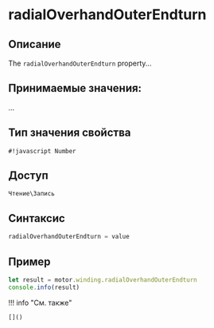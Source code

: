 # radialOverhandOuterEndturn

## Описание
The `radialOverhandOuterEndturn` property...

## Принимаемые значения:
...

## Тип значения свойства
`#!javascript Number`

## Доступ
`Чтение\Запись`

## Синтаксис
```javascript
radialOverhandOuterEndturn = value
```

## Пример
```javascript linenums="1"
let result = motor.winding.radialOverhandOuterEndturn
console.info(result)
```

!!! info "См. также"

    []()

